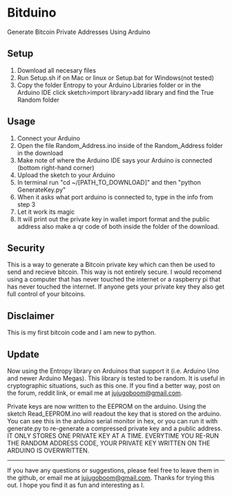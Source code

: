 Bitduino
========

Generate Bitcoin Private Addresses Using Arduino

Setup
-----
1) Download all necesary files
2) Run Setup.sh if on Mac or linux or Setup.bat for Windows(not tested)
3) Copy the folder Entropy to your Arduino Libraries folder or in the Arduino IDE click sketch>import library>add library and find the True Random folder

Usage
-----
1) Connect your Arduino
2) Open the file Random_Address.ino inside of the Random_Address folder in the download
3) Make note of where the Arduino IDE says your Arduino is connected (bottom right-hand corner)
4) Upload the sketch to your Arduino
5) In terminal run "cd ~/[PATH_TO_DOWNLOAD]" and then  "python GenerateKey.py"
6) When it asks what port arduino is connected to, type in the info from step 3
7) Let it work its magic
8) It will print out the private key in wallet import format and the public address also make a qr code of both inside the folder of the download.

Security
--------
This is a way to generate a Bitcoin private key which can then be used to send and recieve bitcoin. This way is not entirely secure. I would recomend using a computer that has never touched the internet or a raspberry pi that has never touched the internet. If anyone gets your private key they also get full control of your bitcoins. 

Disclaimer
----------
This is my first bitcoin code and I am new to python.

Update
------
Now using the Entropy library on Arduinos that support it (i.e. Arduino Uno and newer Arduino Megas). This library is tested to be random. It is useful in cryptographic situations, such as this one. If you find a better way, post on the forum, reddit link, or email me at jujugoboom@gmail.com. 

Private keys are now written to the EEPROM on the arduino. Using the sketch Read_EEPROM.ino will readout the key that is stored on the arduino. You can see this in the arduino serial monitor in hex, or you can run it with generate.py to re-generate a compressed private key and a public address. IT ONLY STORES ONE PRIVATE KEY AT A TIME. EVERYTIME YOU RE-RUN THE RANDOM ADDRESS CODE, YOUR PRIVATE KEY WRITTEN ON THE ARDUINO IS OVERWRITTEN.
 
-------------------------------------------------------------------------------------------------------------------

If you have any questions or suggestions, please feel free to leave them in the github, or email me at jujugoboom@gmail.com. Thanks for trying this out. I hope you find it as fun and interesting as I.
